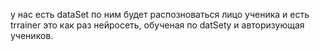 у нас есть dataSet по ним будет распозноваться лицо ученика и есть trrainer это как раз нейросеть, обученая по datSetу и авторизующая учеников.
